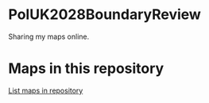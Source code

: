 
# PolUK2028BoundaryReview

 Sharing my maps online.

# Maps in this repository
[List maps in repository](https://maps.csr.ufmg.br/calculator/?lang=eng&map=&queryid=152&listRepository=Repository&storeurl=https://github.com/rpryor03/PolUK2028BoundaryReview/)
